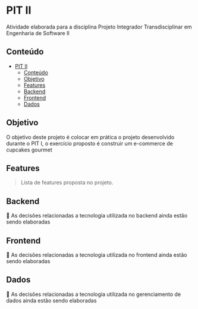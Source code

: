 # PIT II
Atividade elaborada para a disciplina  Projeto Integrador Transdisciplinar em Engenharia de Software II

## Conteúdo

- [PIT II](#pit-ii)
  - [Conteúdo](#conteúdo)
  - [Objetivo](#objetivo)
  - [Features](#features)
  - [Backend](#backend)
  - [Frontend](#frontend)
  - [Dados](#dados)

## Objetivo
O objetivo deste projeto é colocar em prática o projeto desenvolvido durante o PIT I, o exercício proposto é construir um e-commerce de cupcakes gourmet 

## Features
> Lista de features proposta no projeto.

## Backend
🚧 As decisões relacionadas a tecnologia utilizada no backend ainda estão sendo elaboradas

## Frontend
🚧 As decisões relacionadas a tecnologia utilizada no frontend ainda estão sendo elaboradas

## Dados
🚧 As decisões relacionadas a tecnologia utilizada no gerenciamento de dados ainda estão sendo elaboradas